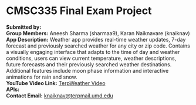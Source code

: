 # CMSC335 Final Exam Project

**Submitted by:**\
**Group Members:** Aneesh Sharma (sharmaa9), Karan Naiknavare (knaiknav)\
**App Description:** Weather app provides real-time weather updates, 7-day forecast and previously searched weather for any city or zip code. Contains a visually engaging interface that adapts to the time of day and weather conditions, users can view current temperature, weather descriptions, future forecasts and their previously searched weather destinations. Additional features include moon phase information and interactive animations for rain and snow.\
**YouTube Video Link:** [TerpWeather Video](https://youtu.be/YPfxfnsf2fQ)\
**APIs:**\
**Contact Email:** knaiknav@terpmail.umd.edu